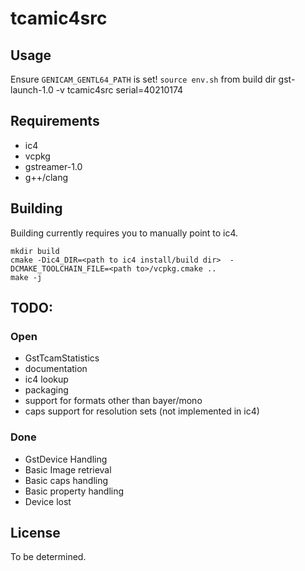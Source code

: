 # tcamic4src

## Usage

Ensure `GENICAM_GENTL64_PATH` is set!
`source env.sh` from build dir
gst-launch-1.0 -v tcamic4src serial=40210174

## Requirements

- ic4
- vcpkg
- gstreamer-1.0
- g++/clang

## Building

Building currently requires you to manually point to ic4.

    mkdir build
    cmake -Dic4_DIR=<path to ic4 install/build dir>  -DCMAKE_TOOLCHAIN_FILE=<path to>/vcpkg.cmake ..
    make -j

## TODO:

### Open

- GstTcamStatistics
- documentation
- ic4 lookup
- packaging
- support for formats other than bayer/mono
- caps support for resolution sets (not implemented in ic4)

### Done

- GstDevice Handling
- Basic Image retrieval
- Basic caps handling
- Basic property handling
- Device lost

## License

To be determined.
